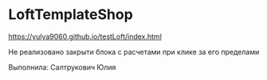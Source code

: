 # LoftTemplateShop

 https://yulya9060.github.io/testLoft/index.html
 
 Не реализовано закрыти блока с расчетами при клике за его пределами
 
 Выполнила: Салтрукович Юлия

